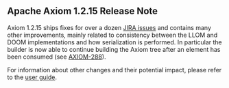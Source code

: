 Apache Axiom 1.2.15 Release Note
--------------------------------

Axiom 1.2.15 ships fixes for over a dozen [JIRA issues][1] and contains many other improvements,
mainly related to consistency between the LLOM and DOOM implementations and how serialization is
performed. In particular the builder is now able to continue building the Axiom tree after an
element has been consumed (see [AXIOM-288][2]).

For information about other changes and their potential impact, please refer to the [user
guide][3].

[1]: http://s.apache.org/axiom-changes-1.2.15
[2]: https://issues.apache.org/jira/browse/AXIOM-288
[3]: http://ws.apache.org/axiom/userguide/ch04.html#changes-1.2.15
